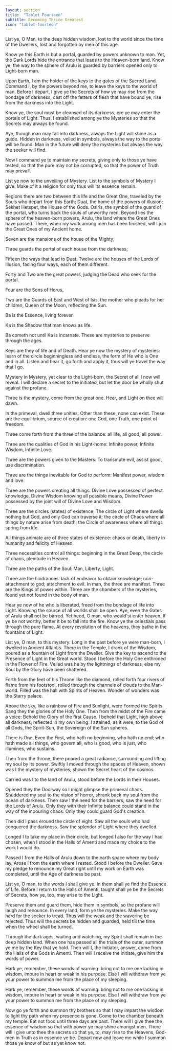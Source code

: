 ```yaml
---
layout: section
title:  "Tablet Fourteen"
subtitle: Becoming Thrice Greatest
icon: "tablet-fourteen"
---
```


List ye, O Man, to the deep hidden wisdom,
lost to the world since the time of the Dwellers,
lost and forgotten by men of this age.

Know ye this Earth is but a portal,
guarded by powers unknown to man.
Yet, the Dark Lords hide the entrance
that leads to the Heaven-born land.
Know ye, the way to the sphere of Arulu
is guarded by barriers opened only to Light-born man.

Upon Earth, I am the holder of the keys
to the gates of the Sacred Land.
Command I, by the powers beyond me,
to leave the keys to the world of man.
Before I depart, I give ye the Secrets of how
ye may rise from the bondage of darkness,
cast off the fetters of flesh that have bound ye,
rise from the darkness into the Light.

Know ye, the soul must be cleansed of its darkness,
ere ye may enter the portals of Light.
Thus, I established among ye the Mysteries
so that the Secrets may always be found.

Aye, though man may fall into darkness,
always the Light will shine as a guide.
Hidden in darkness, veiled in symbols,
always the way to the portal will be found.
Man in the future will deny the mysteries
but always the way the seeker will find.

Now I command ye to maintain my secrets,
giving only to those ye have tested,
so that the pure may not be corrupted,
so that the power of Truth may prevail.

List ye now to the unveiling of Mystery.
List to the symbols of Mystery I give.
Make of it a religion for only thus will its essence remain.

Regions there are two between
this life and the Great One,
traveled by the Souls
who depart from this Earth;
Duat, the home of the powers of illusion;
Sekhet Hetspet, the House of the Gods.
Osiris, the symbol of the guard of the portal,
who turns back the souls of unworthy men.
Beyond lies the sphere of the heaven-born powers,
Arulu, the land where the Great Ones have passed.
There, when my work among men has been finished,
will I join the Great Ones of my Ancient home.

Seven are the mansions of the house of the Mighty;

Three guards the portal of each house from the darkness;

Fifteen the ways that lead to Duat.
Twelve are the houses of the Lords of Illusion,
facing four ways, each of them different.

Forty and Two are the great powers,
judging the Dead who seek for the portal.

Four are the Sons of Horus,

Two are the Guards of East and West of Isis,
the mother who pleads for her children, Queen of the Moon,
reflecting the Sun.

Ba is the Essence, living forever.

Ka is the Shadow that man knows as life.

Ba cometh not until Ka is incarnate.
These are mysteries to preserve through the ages.

Keys are they of life and of Death.
Hear ye now the mystery of mysteries:
learn of the circle beginningless and endless,
the form of He who is One and in all.
Listen and hear it, go forth and apply it,
thus will ye travel the way that I go.

Mystery in Mystery,
yet clear to the Light-born,
the Secret of all I now will reveal.
I will declare a secret to the initiated,
but let the door be wholly shut against the profane.

Three is the mystery, come from the great one.
Hear, and Light on thee will dawn.

In the primeval, dwell three unities.
Other than these, none can exist.
These are the equilibrium, source of creation:
one God, one Truth, one point of freedom.

Three come forth from the three of the balance:
all life, all good, all power.


Three are the qualities of God in his Light-home:
Infinite power, Infinite Wisdom, Infinite Love.

Three are the powers given to the Masters:
To transmute evil, assist good, use discrimination.

Three are the things inevitable for God to perform:
Manifest power, wisdom and love.

Three are the powers creating all things:
Divine Love possessed of perfect knowledge,
Divine Wisdom knowing all possible means,
Divine Power possessed by the joint will of
Divine Love and Wisdom.

Three are the circles (states) of existence:
The circle of Light where dwells nothing but God,
and only God can traverse it;
the circle of Chaos where all things
by nature arise from death;
the Circle of awareness where
all things spring from life.

All things animate are of three states of existence:
chaos or death, liberty in humanity and felicity of Heaven.

Three necessities control all things:
beginning in the Great Deep, the circle of chaos, plenitude in Heaven.

Three are the paths of the Soul:
Man, Liberty, Light.

Three are the hindrances:
lack of endeavor to obtain knowledge;
non-attachment to god; attachment to evil.
In man, the three are manifest.
Three are the Kings of power within.
Three are the chambers of the mysteries,
found yet not found in the body of man.

Hear ye now of he who is liberated,
freed from the bondage of life into Light.
Knowing the source of all worlds shall be open.
Aye, even the Gates of Arulu shall not be barred.
Yet heed, O man, who would'st enter heaven.
If ye be not worthy,
better it be to fall into the fire.
Know ye the celestials pass through the pure flame.
At every revolution of the heavens,
they bathe in the fountains of Light.

List ye, O man, to this mystery:
Long in the past before ye were man-born,
I dwelled in Ancient Atlantis.
There in the Temple,
I drank of the Wisdom,
poured as a fountain of Light
from the Dweller.
Give the key to ascend to the
Presence of Light in the Great world.
Stood I before the Holy One
enthroned in the Flower of Fire.
Veiled was he by the lightnings of darkness,
else my Soul by the Glory have been shattered.

Forth from the feet of his Throne like the diamond,
rolled forth four rivers of flame from his footstool,
rolled through the channels of clouds to the Man-world.
Filled was the hall with Spirits of Heaven.
Wonder of wonders was the Starry palace.

Above the sky, like a rainbow of Fire and Sunlight,
were Formed the Spirits.
Sang they the glories of the Holy One.
Then from the midst of the Fire came a voice:
Behold the Glory of the first Cause.
I beheld that Light, high above all darkness,
reflected in my own being.
I attained, as it were, to the God of all Gods,
the Spirit-Sun, the Sovereign of the Sun spheres.

There is One, Even the First,
who hath no beginning,
who hath no end;
who hath made all things,
who govern all,
who is good,
who is just,
who illumines,
who sustains.


Then from the throne, there poured a great radiance,
surrounding and lifting my soul by its power.
Swiftly I moved through the spaces of Heaven,
shown was I the mystery of mysteries,
shown the Secret heart of the cosmos.

Carried was I to the land of Arulu,
stood before the Lords in their Houses.

Opened they the Doorway so I might
glimpse the primeval chaos.
Shuddered my soul to the vision of horror,
shrank back my soul from the ocean of darkness.
Then saw I the need for the barriers,
saw the need for the Lords of Arulu.
Only they with their Infinite balance could
stand in the way of the inpouring chaos.
Only they could guard God's creation.

Then did I pass ėround the circle of eight.
Saw all the souls who had conquered the darkness.
Saw the splendor of Light where they dwelled.

Longed I to take my place in their circle,
but longed I also for the way I had chosen,
when I stood in the Halls of Amenti
and made my choice to the work I would do.

Passed I from the Halls of Arulu
down to the earth space where my body lay.
Arose I from the earth where I rested.
Stood I before the Dweller.
Gave my pledge to renounce my Great
right until my work on Earth was completed,
until the Age of darkness be past.

List ye, O man, to the words I shall give ye.
In them shall ye find the Essence of Life.
Before I return to the Halls of Amenti,
taught shall ye be the Secrets of Secrets,
how ye, too, may arise to the Light.

Preserve them and guard them,
hide them in symbols,
so the profane will laugh and renounce.
In every land, form ye the mysteries.
Make the way hard for the seeker to tread.
Thus will the weak and the wavering be rejected.
Thus will the secrets be hidden and guarded,
held till the time when the wheel shall be turned.

Through the dark ages, waiting and watching,
my Spirit shall remain in the deep hidden land.
When one has passed all the trials of the outer,
summon ye me by the Key that ye hold.
Then will I, the Initiator, answer,
come from the Halls of the Gods in Amenti.
Then will I receive the initiate, give him the words of power.

Hark ye, remember, these words of warning:
bring not to me one lacking in wisdom,
impure in heart or weak in his purpose.
Else I will withdraw from ye your power
to summon me from the place of my sleeping.

Hark ye, remember, these words of warning:
bring not to me one lacking in wisdom,
impure in heart or weak in his purpose.
Else I will withdraw from ye your power to
summon me from the place of my sleeping.

Now go ye forth and summon thy brothers
so that I may impart the wisdom to light thy
path when my presence is gone.
Come to the chamber beneath my temple.
Eat not food until three days are past.
There will I give thee the essence of wisdom
so that with power ye may shine amongst men.
There will I give unto thee the secrets so that
ye, to, may rise to the
Heavens, God-men in Truth
as in essence ye be.
Depart now and leave me while I summon
those ye know of but as yet know not.
